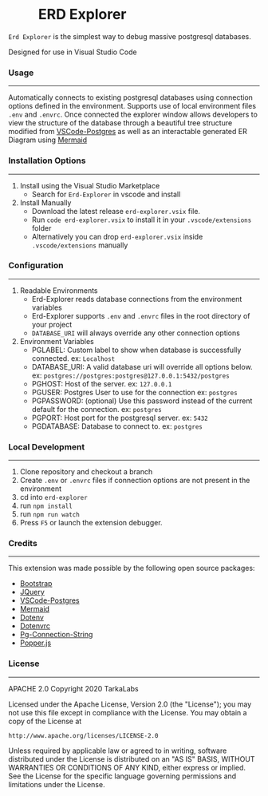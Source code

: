 # <div style="padding:1px 0px 0px 60px">ERD Explorer<div/> 

`Erd Explorer` is the simplest way to debug massive postgresql databases.

Designed for use in Visual Studio Code

### Usage
---
Automatically connects to existing postgresql databases using connection options defined in the environment.
Supports use of local environment files `.env` and `.envrc`.
Once connected the explorer window allows developers to view the structure of the database through a beautiful tree structure modified from [VSCode-Postgres](https://marketplace.visualstudio.com/items?itemName=ckolkman.vscode-postgres) as well as an interactable generated ER Diagram using [Mermaid](https://www.npmjs.com/package/mermaid)

### Installation Options
---
1. Install using the Visual Studio Marketplace
    + Search for `Erd-Explorer` in vscode and install
2. Install Manually
    + Download the latest release `erd-explorer.vsix` file.
    + Run `code erd-explorer.vsix` to install it in your `.vscode/extensions` folder
    + Alternatively you can drop `erd-explorer.vsix` inside `.vscode/extensions` manually

### Configuration
---
1. Readable Environments
    + Erd-Explorer reads database connections from the environment variables
    + Erd-Explorer supports `.env` and `.envrc` files in the root directory of your project
    + `DATABASE_URI` will always override any other connection options
2. Environment Variables
    + PGLABEL: Custom label to show when database is successfully connected. ex: `Localhost`
    + DATABASE_URI: A valid database uri will override all options below. ex: `postgres://postgres:postgres@127.0.0.1:5432/postgres`
    + PGHOST: Host of the server. ex: `127.0.0.1`
    + PGUSER: Postgres User to use for the connection ex: `postgres`
    + PGPASSWORD: (optional) Use this password instead of the current default for the connection. ex: `postgres`
    + PGPORT: Host port for the postgresql server. ex: `5432`
    + PGDATABASE: Database to connect to. ex: `postgres`

### Local Development
---
1. Clone repository and checkout a branch
2. Create `.env` or `.envrc` files if connection options are not present in the environment
3. cd into `erd-explorer`
4. run `npm install`
5. run `npm run watch`
6. Press `F5` or launch the extension debugger.

### Credits
---
This extension was made possible by the following open source packages:
- [Bootstrap](https://www.npmjs.com/package/bootstrap)
- [JQuery](https://www.npmjs.com/package/jquery)
- [VSCode-Postgres](https://marketplace.visualstudio.com/items?itemName=ckolkman.vscode-postgres)
- [Mermaid](https://www.npmjs.com/package/mermaid)
- [Dotenv](https://www.npmjs.com/package/dotenv)
- [Dotenvrc](https://www.npmjs.com/package/dotenvrc)
- [Pg-Connection-String](https://www.npmjs.com/package/pg-connection-string)
- [Popper.js](https://www.npmjs.com/package/popper.js/v/1.16.1)

### License
---
APACHE 2.0
Copyright 2020 TarkaLabs

Licensed under the Apache License, Version 2.0 (the "License");
you may not use this file except in compliance with the License.
You may obtain a copy of the License at

    http://www.apache.org/licenses/LICENSE-2.0

Unless required by applicable law or agreed to in writing, software
distributed under the License is distributed on an "AS IS" BASIS,
WITHOUT WARRANTIES OR CONDITIONS OF ANY KIND, either express or implied.
See the License for the specific language governing permissions and
limitations under the License.
